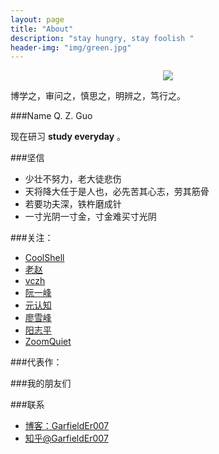 ```yaml
---
layout: page
title: "About"
description: "stay hungry, stay foolish "
header-img: "img/green.jpg"
---
```



<center>
    <p><img src="github.com/garfielder007/garfielder007.github.io/img/garfielder007_avatar.png" align="center"></p>
</center>

博学之，审问之，慎思之，明辨之，笃行之。

###Name
Q. Z. Guo

现在研习 **study everyday** 。

###坚信


- 少壮不努力，老大徒悲伤
- 天将降大任于是人也，必先苦其心志，劳其筋骨
- 若要功夫深，铁杵磨成针
- 一寸光阴一寸金，寸金难买寸光阴


###关注：

- [CoolShell](http://coolshell.cn/)
- [老赵](http://blog.zhaojie.me/)
- [vczh](http://www.cnblogs.com/geniusvczh/archive/2013/03/24/2978575.html)
- [阮一峰](http://www.ruanyifeng.com/blog/)
- [元认知](http://www.mesule.com/)
- [廖雪峰](http://www.liaoxuefeng.com/)
- [阳志平](http://www.yangzhiping.com/)
- [ZoomQuiet](http://blog.zoomquiet.io/)





###代表作：
<!--
- [《24款最值得推荐的中文字体》](http://cnfeat.com/blog/2015/05/22/a-24-chinese-fonts/)

- [《世界并非如你所见——用可供性来发现更大的世界》](http://cnfeat.com/blog/2015/05/01/affordance/)

- [《如何正确地练习写作》](http://cnfeat.com/blog/2015/03/02/how-to-write/)
-->

###我的朋友们
<!--
- [YiLee](http://yilee.me)
- [Caos](http://caos.me)
- [BuzhiNote](http://BuzhiNote.com)
- [Azeril](http://azeril.me)
-->

###联系

- [博客：GarfieldEr007](http://garfielder007.github.io/)
- [知乎@GarfieldEr007](http://www.zhihu.com/people/GarfieldEr007)

<!--
- [知乎专栏](http://zhuanlan.zhihu.com/cnfeat)
- [微博@CnFeat](http://weibo.com/207775270)
- 公众号：cnfeat
-->

<!--
<center>
    <p><img src="http://i173.photobucket.com/albums/w63/cnfeat/2015-08-29-2_zpsqj7po8eo.png" align="center"></p>
</center>
-->





